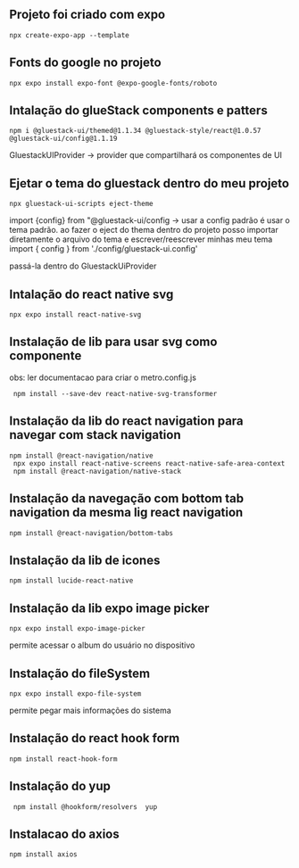 ## Projeto foi criado com expo

`npx create-expo-app --template `

## Fonts do google no projeto

`npx expo install expo-font @expo-google-fonts/roboto`

## Intalação do glueStack components e patters

`npm i @gluestack-ui/themed@1.1.34 @gluestack-style/react@1.0.57 @gluestack-ui/config@1.1.19`

GluestackUIProvider -> provider que compartilhará os componentes de UI

## Ejetar o tema do gluestack dentro do meu projeto

`npx gluestack-ui-scripts eject-theme`

import {config} from "@gluestack-ui/config -> usar a config padrão é usar o tema padrão.
ao fazer o eject do thema dentro do projeto posso importar diretamente o arquivo do tema e escrever/reescrever minhas meu tema
import { config } from './config/gluestack-ui.config'

passá-la dentro do GluestackUiProvider

## Intalação do react native svg

`npx expo install react-native-svg`

## Instalação de lib para usar svg como componente

obs: ler documentacao para criar o metro.config.js

` npm install --save-dev react-native-svg-transformer`

## Instalação da lib do react navigation para navegar com stack navigation

```
npm install @react-navigation/native
 npx expo install react-native-screens react-native-safe-area-context
 npm install @react-navigation/native-stack
```

## Instalação da navegação com bottom tab navigation da mesma lig react navigation

```
npm install @react-navigation/bottom-tabs
```

## Instalação da lib de icones

```
npm install lucide-react-native
```

## Instalação da lib expo image picker

```
npx expo install expo-image-picker
```

permite acessar o album do usuário no dispositivo

## Instalação do fileSystem

```
npx expo install expo-file-system
```

permite pegar mais informações do sistema

## Instalação do react hook form

```
npm install react-hook-form
```

## Instalação do yup

```
 npm install @hookform/resolvers  yup
```

## Instalacao do axios

```
npm install axios
```